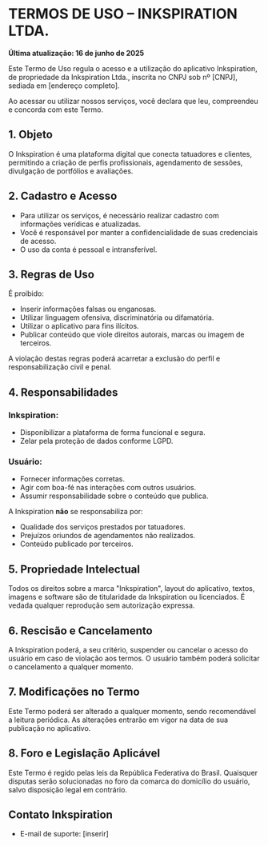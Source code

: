 # TERMOS DE USO – INKSPIRATION LTDA.

**Última atualização: 16 de junho de 2025**

Este Termo de Uso regula o acesso e a utilização do aplicativo Inkspiration, de propriedade da Inkspiration Ltda., inscrita no CNPJ sob nº [CNPJ], sediada em [endereço completo].

Ao acessar ou utilizar nossos serviços, você declara que leu, compreendeu e concorda com este Termo.

## 1. Objeto

O Inkspiration é uma plataforma digital que conecta tatuadores e clientes, permitindo a criação de perfis profissionais, agendamento de sessões, divulgação de portfólios e avaliações.

## 2. Cadastro e Acesso

- Para utilizar os serviços, é necessário realizar cadastro com informações verídicas e atualizadas.
- Você é responsável por manter a confidencialidade de suas credenciais de acesso.
- O uso da conta é pessoal e intransferível.

## 3. Regras de Uso

É proibido:
- Inserir informações falsas ou enganosas.
- Utilizar linguagem ofensiva, discriminatória ou difamatória.
- Utilizar o aplicativo para fins ilícitos.
- Publicar conteúdo que viole direitos autorais, marcas ou imagem de terceiros.

A violação destas regras poderá acarretar a exclusão do perfil e responsabilização civil e penal.

## 4. Responsabilidades

### Inkspiration:
- Disponibilizar a plataforma de forma funcional e segura.
- Zelar pela proteção de dados conforme LGPD.

### Usuário:
- Fornecer informações corretas.
- Agir com boa-fé nas interações com outros usuários.
- Assumir responsabilidade sobre o conteúdo que publica.

A Inkspiration **não** se responsabiliza por:
- Qualidade dos serviços prestados por tatuadores.
- Prejuízos oriundos de agendamentos não realizados.
- Conteúdo publicado por terceiros.

## 5. Propriedade Intelectual

Todos os direitos sobre a marca "Inkspiration", layout do aplicativo, textos, imagens e software são de titularidade da Inkspiration ou licenciados. É vedada qualquer reprodução sem autorização expressa.

## 6. Rescisão e Cancelamento

A Inkspiration poderá, a seu critério, suspender ou cancelar o acesso do usuário em caso de violação aos termos. O usuário também poderá solicitar o cancelamento a qualquer momento.

## 7. Modificações no Termo

Este Termo poderá ser alterado a qualquer momento, sendo recomendável a leitura periódica. As alterações entrarão em vigor na data de sua publicação no aplicativo.

## 8. Foro e Legislação Aplicável

Este Termo é regido pelas leis da República Federativa do Brasil. Quaisquer disputas serão solucionadas no foro da comarca do domicílio do usuário, salvo disposição legal em contrário.

## Contato Inkspiration

- E-mail de suporte: [inserir] 